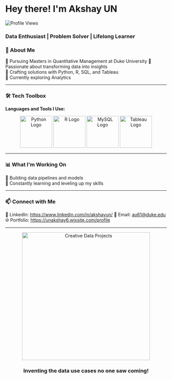 # Hey there! I'm Akshay UN  

![Profile Views](https://komarev.com/ghpvc/?username=AkshayUN&color=blue)

### Data Enthusiast | Problem Solver | Lifelong Learner  




### 🚀 About Me  
🔹 Pursuing Masters in Quantitative Management at Duke University 
🔹 Passionate about transforming data into insights  
🔹 Crafting solutions with Python, R, SQL, and Tableau  
🔹 Currently exploring Analytics

---

### 🛠️ Tech Toolbox  
**Languages and Tools I Use:**  
<div align="center">
  <img src="https://cdn.jsdelivr.net/gh/devicons/devicon/icons/python/python-original.svg" alt="Python Logo" width="100"/>
  <img src="https://cdn.jsdelivr.net/gh/devicons/devicon/icons/r/r-original.svg" alt="R Logo" width="100"/>
  <img src="https://cdn.jsdelivr.net/gh/devicons/devicon/icons/mysql/mysql-original.svg" alt="MySQL Logo" width="100"/>
  <img src="https://img.shields.io/badge/Tableau-Data%20Visualization-orange" alt="Tableau Logo" width="100"/>
</div>


---

### 📊 What I'm Working On  
🔸 Building data pipelines and models  
🔸 Constantly learning and leveling up my skills  

---

### 📫 Connect with Me  
💼 LinkedIn: https://www.linkedin.com/in/akshayun/
📧 Email: au61@duke.edu 
🌐 Portfolio: https://unakshay6.wixsite.com/profile 

---

<div align="center">
  <img src="D:\Job Application\Profile\212749171-b84692a8-2b04-4e3b-93ca-ac14705da224" alt="Creative Data Projects" width="400"/>
  <h3>Inventing the data use cases no one saw coming!</h3>
</div>
